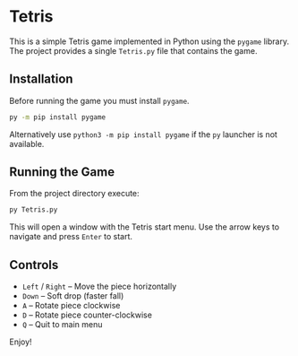 # Tetris

This is a simple Tetris game implemented in Python using the `pygame` library. The project provides a single `Tetris.py` file that contains the game.

## Installation

Before running the game you must install `pygame`.

```bash
py -m pip install pygame
```

Alternatively use `python3 -m pip install pygame` if the `py` launcher is not available.

## Running the Game

From the project directory execute:

```bash
py Tetris.py
```

This will open a window with the Tetris start menu. Use the arrow keys to navigate and press `Enter` to start.

## Controls

- `Left` / `Right` – Move the piece horizontally
- `Down` – Soft drop (faster fall)
- `A` – Rotate piece clockwise
- `D` – Rotate piece counter-clockwise
- `Q` – Quit to main menu

Enjoy!
